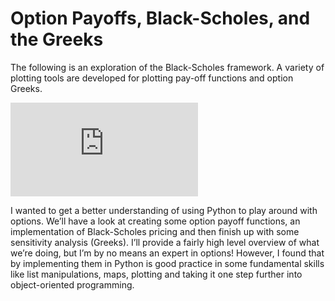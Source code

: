 # Option Payoffs, Black-Scholes, and the Greeks

The following is an exploration of the Black-Scholes framework. A variety of plotting tools are developed for plotting pay-off functions and option Greeks.

![Financial Derivatives](http://tfageeks.com/wp-content/themes/tfageeks/timthumb/tim.php?src=http://tfageeks.com/wp-content/uploads/2016/12/financial-derivatives.jpg&w=800&h=390&zc=0)

I wanted to get a better understanding of using Python to play around with options. We’ll have a look at creating some option payoff functions, an implementation of Black-Scholes pricing and then finish up with some sensitivity analysis (Greeks). I’ll provide a fairly high level overview of what we’re doing, but I’m by no means an expert in options! However, I found that by implementing them in Python is good practice in some fundamental skills like list manipulations, maps, plotting and taking it one step further into object-oriented programming.

